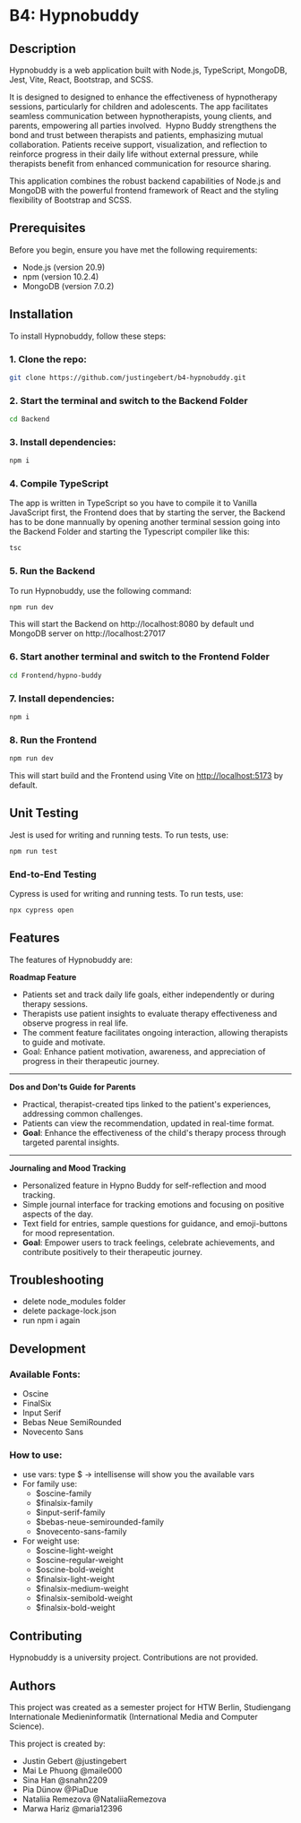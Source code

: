 # B4: Hypnobuddy

## Description

Hypnobuddy is a web application built with Node.js, TypeScript, MongoDB, Jest, Vite, React, Bootstrap, and SCSS. 

It is designed to designed to enhance the effectiveness of hypnotherapy sessions, particularly for children and adolescents. The app facilitates seamless communication between hypnotherapists, young clients, and parents, empowering all parties involved.  Hypno Buddy strengthens the bond and trust between therapists and patients, emphasizing mutual collaboration. Patients receive support, visualization, and reflection to reinforce progress in their daily life without external pressure, while therapists benefit from enhanced communication for resource sharing.

This application combines the robust backend capabilities of Node.js and MongoDB with the powerful frontend framework of React and the styling flexibility of Bootstrap and SCSS.

## Prerequisites

Before you begin, ensure you have met the following requirements:

- Node.js (version 20.9)
- npm (version 10.2.4)
- MongoDB (version 7.0.2)

## Installation

To install Hypnobuddy, follow these steps:

### 1. Clone the repo:

```bash
git clone https://github.com/justingebert/b4-hypnobuddy.git
```

### 2. Start the terminal and switch to the Backend Folder

```bash
cd Backend
```

### 3. Install dependencies:

```bash
npm i
```

### 4. Compile TypeScript

The app is written in TypeScript so you have to compile it to Vanilla JavaScript first, the Frontend does that by starting the server, the Backend has to be done mannually by opening another terminal session going into the Backend Folder and starting the Typescript compiler like this:

```bash
tsc
```

### 5. Run the Backend

To run Hypnobuddy, use the following command:

```bash
npm run dev
```

This will start the Backend on http://localhost:8080 by default und MongoDB server on http://localhost:27017

### 6. Start another terminal and switch to the Frontend Folder

```bash
cd Frontend/hypno-buddy
```

### 7. Install dependencies:

```bash
npm i
```

### 8. Run the Frontend

```bash
npm run dev
```

This will start build and the Frontend using Vite on [http://localhost:5173](http://localhost:5173) by default.

## Unit Testing

Jest is used for writing and running tests. To run tests, use:

```bash
npm run test
```

### End-to-End Testing

Cypress is used for writing and running tests. To run tests, use:

```bash
npx cypress open
```

## Features

The features of Hypnobuddy are:

**Roadmap Feature**

- Patients set and track daily life goals, either independently or during therapy sessions.
- Therapists use patient insights to evaluate therapy effectiveness and observe progress in real life.
- The comment feature facilitates ongoing interaction, allowing therapists to guide and motivate.
- Goal: Enhance patient motivation, awareness, and appreciation of progress in their therapeutic journey.

---

**Dos and Don'ts Guide for Parents**

- Practical, therapist-created tips linked to the patient's experiences, addressing common challenges.
- Patients can view the recommendation, updated in real-time format.
- **Goal**: Enhance the effectiveness of the child's therapy process through targeted parental insights.

---

**Journaling and Mood Tracking**

- Personalized feature in Hypno Buddy for self-reflection and mood tracking.
- Simple journal interface for tracking emotions and focusing on positive aspects of the day.
- Text field for entries, sample questions for guidance, and emoji-buttons for mood representation.
- **Goal**: Empower users to track feelings, celebrate achievements, and contribute positively to their therapeutic journey.

## Troubleshooting

- delete node_modules folder
- delete package-lock.json
- run npm i again

## Development

### Available Fonts:

- Oscine
- FinalSix
- Input Serif
- Bebas Neue SemiRounded
- Novecento Sans

### How to use:

- use vars: type $ -> intellisense will show you the available vars
- For family use:
    - $oscine-family
    - $finalsix-family
    - $input-serif-family
    - $bebas-neue-semirounded-family
    - $novecento-sans-family
- For weight use:
    - $oscine-light-weight
    - $oscine-regular-weight
    - $oscine-bold-weight
    - $finalsix-light-weight
    - $finalsix-medium-weight
    - $finalsix-semibold-weight
    - $finalsix-bold-weight

## Contributing

Hypnobuddy is a university project. Contributions are not provided.

## Authors

This project was created as a semester project for HTW Berlin, Studiengang Internationale Medieninformatik (International Media and Computer Science).

This project is created by:

- Justin Gebert @justingebert
- Mai Le Phuong @maile000
- Sina Han @snahn2209
- Pia Dünow @PiaDue
- Nataliia Remezova @NataliiaRemezova
- Marwa Hariz @maria12396